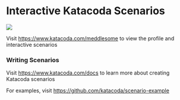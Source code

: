 # Interactive Katacoda Scenarios

[![](http://shields.katacoda.com/katacoda/meddlesome/count.svg)](https://www.katacoda.com/meddlesome "Get your profile on Katacoda.com")

Visit https://www.katacoda.com/meddlesome to view the profile and interactive scenarios

### Writing Scenarios
Visit https://www.katacoda.com/docs to learn more about creating Katacoda scenarios

For examples, visit https://github.com/katacoda/scenario-example
